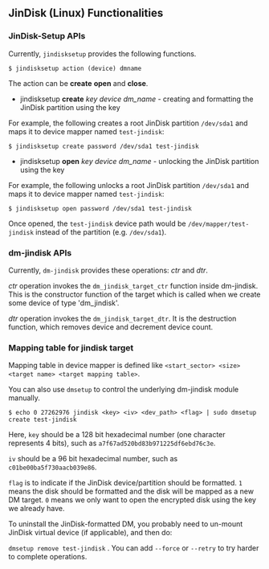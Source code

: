 ## JinDisk (Linux) Functionalities

### JinDisk-Setup APIs

Currently, `jindisksetup` provides the following functions.

```
$ jindisksetup action (device) dmname
```

The action can be **create** **open** and **close**.

- jindisksetup **create** *key* *device* *dm_name* - creating and formatting the JinDisk partition using the key

For example, the following creates a root JinDisk partition `/dev/sda1` and maps it to device mapper named `test-jindisk`:

```
$ jindisksetup create password /dev/sda1 test-jindisk
```

- jindisksetup **open** *key* *device* *dm_name* - unlocking the JinDisk partition using the key

For example, the following unlocks a root JinDisk partition `/dev/sda1` and maps it to device mapper named `test-jindisk`:

```
$ jindisksetup open password /dev/sda1 test-jindisk
```

Once opened, the `test-jindisk` device path would be `/dev/mapper/test-jindisk` instead of the partition (e.g. `/dev/sda1`).

### dm-jindisk APIs

Currently, `dm-jindisk` provides these operations: *ctr* and *dtr*.

*ctr* operation invokes the `dm_jindisk_target_ctr` function inside dm-jindisk. This is the constructor function of the target which is called when we create some device of type 'dm_jindisk'.

*dtr* operation invokes the `dm_jindisk_target_dtr`. It is the destruction function, which removes device and decrement device count.

### Mapping table for jindisk target

Mapping table in device mapper is defined like `<start_sector> <size> <target name> <target mapping table>`.

You can also use `dmsetup` to control the underlying dm-jindisk module manually. 

```
$ echo 0 27262976 jindisk <key> <iv> <dev_path> <flag> | sudo dmsetup create test-jindisk
```

Here, `key` should be a 128 bit hexadecimal number (one character represents 4 bits), such as `a7f67ad520bd83b971225df6ebd76c3e`.

`iv` should be a 96 bit hexadecimal number, such as `c01be00ba5f730aacb039e86`.

`flag` is to indicate if the JinDisk device/partition should be formatted. `1` means the disk should be formatted and the disk will be mapped as a new DM target. `0` means we only want to open the encrypted disk using the key we already have.

To uninstall the JinDisk-formatted DM, you probably need to un-mount JinDisk virtual device (if applicable), and then do:

`dmsetup remove test-jindisk` . You can add `--force` or `--retry` to try harder to complete operations.